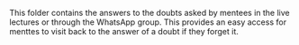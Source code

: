 This folder contains the answers to the doubts asked by mentees in the live lectures or through the WhatsApp group. This provides an easy access for menttes to visit back to the answer of a doubt if they forget it.

